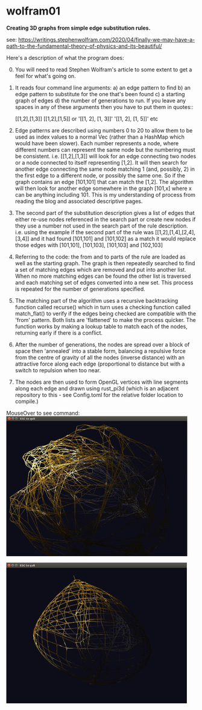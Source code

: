 # wolfram01

**Creating 3D graphs from simple edge substitution rules.**

see: https://writings.stephenwolfram.com/2020/04/finally-we-may-have-a-path-to-the-fundamental-theory-of-physics-and-its-beautiful/

Here's a description of what the program does:

0. You will need to read Stephen Wolfram's article to some extent to get a feel
for what's going on.

1. It reads four command line arguments: a) an edge pattern to find b) an edge
pattern to substitute for the one that's been found c) a starting graph of edges
d) the number of generations to run. If you leave any spaces in any of these arguments
then you have to put them in quotes::

    [[1,2],[1,3]] [[1,2],[1,5]]
    or
    '[[1, 2], [1, 3]]' '[[1, 2], [1, 5]]' etc

2. Edge patterns are described using numbers 0 to 20 to allow them to be used as
index values to a normal Vec (rather than a HashMap which would have been 
slower). Each number represents a node, where different numbers can represent the same
node but the numbering must be consistent. i.e. [[1,2],[1,3]] will look for an edge connecting
two nodes or a node connected to itself representing [1,2]. It will then search for
another edge connecting the same node matching 1 (and, possibly, 2) in the first
edge to a different node, or possibly the same one. So if the graph contains an edge
[101,101] that can match the [1,2]. The algorithm will then look for another edge somewhere in the graph [101,x] where x can be anything including 101. This is my understanding of process from reading the blog and associated descriptive pages.

3. The second part of the substitution description gives a list of edges that either
re-use nodes referenced in the search part or create new nodes if they use a number
not used in the search part of the rule description. i.e. using the example if the
second part of the rule was [[1,2],[1,4],[2,4],[3,4]] and it had found [101,101] and
[101,102] as a match it would replace those edges with [101,101], [101,103], [101,103]
and [102,103]

4. Referring to the code: the from and to parts of the rule are loaded as well as
the starting graph. The graph is then repeatedly searched to find a set of matching
edges which are removed and put into another list. When no more matching edges can
be found the other list is traversed and each matching set of edges converted into
a new set. This process is repeated for the number of generations specified.

5. The matching part of the algorithm uses a recursive backtracking function called
recurse() which in turn uses a checking function called match_flat() to verify if the edges
being checked are compatible with the 'from' pattern. Both lists are 'flattened'
to make the process quicker. The function works by making a lookup table to match
each of the nodes, returning early if there is a conflict.

6. After the number of generations, the nodes are spread over a block of space then
'annealed' into a stable form, balancing a repulsive force from the centre of gravity
of all the nodes (inverse distance) with an attractive force along each edge (proportional
to distance but with a switch to repulsion when too near.

7. The nodes are then used to form OpenGL vertices with line segments along each
edge and drawn using rust_pi3d (which is an adjacent repository to this - see Config.toml
for the relative folder location to compile.)

MouseOver to see command:
![alt text](https://github.com/paddywwoof/wolfram01/blob/master/wolfram01a.jpg "release/wolfram01 [[1,2],[1,3]] [[1,2],[1,5],[2,5],[3,5]] [[1,1],[1,1]] 12")

![alt text](https://github.com/paddywwoof/wolfram01/blob/master/wolfram01b.jpg "release/wolfram01 [[1,2,3],[4,2,5]] [[6,3,1],[3,6,4],[1,2,6]] [[1,1,1],[1,1,1]] 600")